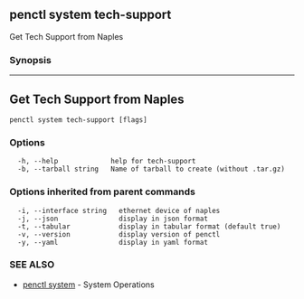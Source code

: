 ## penctl system tech-support

Get Tech Support from Naples

### Synopsis



------------------------------
 Get Tech Support from Naples 
------------------------------


```
penctl system tech-support [flags]
```

### Options

```
  -h, --help             help for tech-support
  -b, --tarball string   Name of tarball to create (without .tar.gz)
```

### Options inherited from parent commands

```
  -i, --interface string   ethernet device of naples
  -j, --json               display in json format
  -t, --tabular            display in tabular format (default true)
  -v, --version            display version of penctl
  -y, --yaml               display in yaml format
```

### SEE ALSO
* [penctl system](penctl_system.md)	 - System Operations

